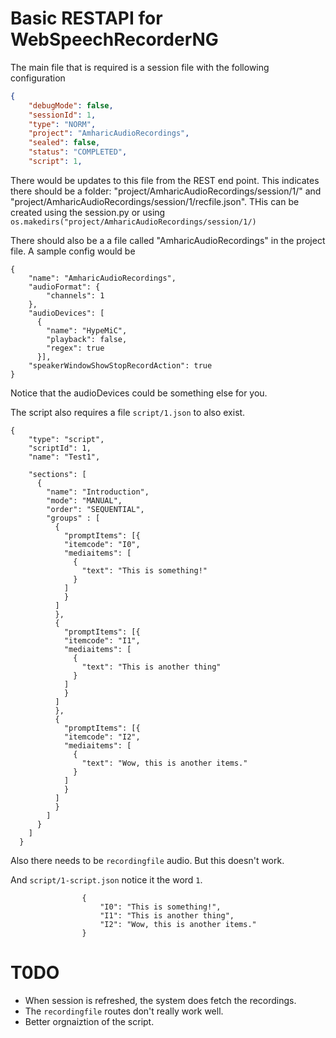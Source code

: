 # Basic RESTAPI for WebSpeechRecorderNG

The main file that is required is a session file with the following configuration

```json
{
    "debugMode": false,
    "sessionId": 1,
    "type": "NORM",
    "project": "AmharicAudioRecordings",
    "sealed": false,
    "status": "COMPLETED",
    "script": 1,
```

There would be updates to this file from the REST end point. This indicates there should be a folder: "project/AmharicAudioRecordings/session/1/" and "project/AmharicAudioRecordings/session/1/recfile.json". THis can be created using the session.py or using `os.makedirs("project/AmharicAudioRecordings/session/1/)`

There should also be a a file called "AmharicAudioRecordings" in the project file. A sample config would be

```
{
    "name": "AmharicAudioRecordings",
    "audioFormat": {
        "channels": 1
    },
    "audioDevices": [
      {
        "name": "HypeMiC",
        "playback": false,
        "regex": true
      }],
    "speakerWindowShowStopRecordAction": true
}
```

Notice that the audioDevices could be something else for you. 

The script also requires a file `script/1.json` to also exist. 

```
{
    "type": "script",
    "scriptId": 1,
    "name": "Test1", 

    "sections": [
      {
        "name": "Introduction", 
        "mode": "MANUAL", 
        "order": "SEQUENTIAL", 
        "groups" : [
          {
            "promptItems": [{
            "itemcode": "I0", 
            "mediaitems": [
              {
                "text": "This is something!"
              }
            ]
            }
          ]
          },
          {
            "promptItems": [{
            "itemcode": "I1", 
            "mediaitems": [
              {
                "text": "This is another thing"
              }
            ]
            }
          ]
          },
          {
            "promptItems": [{
            "itemcode": "I2", 
            "mediaitems": [
              {
                "text": "Wow, this is another items."
              }
            ]
            }
          ]
          }
        ]
      }
    ]
  }
```

Also there needs to be `recordingfile` audio. But this doesn't work. 

And `script/1-script.json` notice it the word `1`. 
```
                {
                    "I0": "This is something!",
                    "I1": "This is another thing",
                    "I2": "Wow, this is another items."
                }
```

# T0DO

* When session is refreshed, the system does fetch the recordings. 
* The `recordingfile` routes don't really work well. 
* Better orgnaiztion of the script. 

